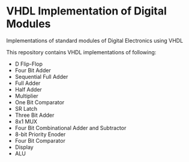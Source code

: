 VHDL Implementation of Digital Modules
=====================

Implementations of standard modules of Digital Electronics using VHDL

This repository contains VHDL implementations of following:
* D Flip-Flop
* Four Bit Adder
* Sequential Full Adder
* Full Adder
* Half Adder
* Multiplier
* One Bit Comparator
* SR Latch
* Three Bit Adder
* 8x1 MUX
* Four Bit Combinational Adder and Subtractor
* 8-bit Priority Enoder
* Four Bit Comparator
* Display
* ALU
